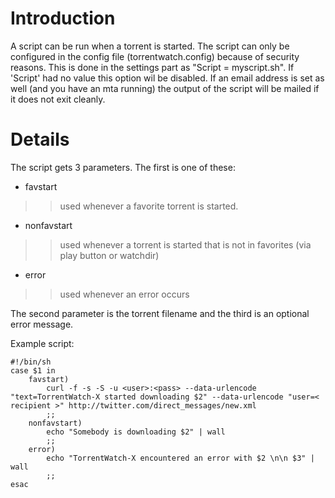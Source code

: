 # Introduction #

A script can be run when a torrent is started.
The script can only be configured in the config file (torrentwatch.config) because of security reasons. This is done in the settings part as "Script = myscript.sh". If 'Script' had no value this option wil be disabled. If an email address is set as well (and you have an mta running) the output of the script will be mailed if it does not exit cleanly.

# Details #

The script gets 3 parameters. The first is one of these:
  * favstart
> > used whenever a favorite torrent is started.
  * nonfavstart
> > used whenever a torrent is started that is not in favorites (via play button or watchdir)
  * error
> > used whenever an error occurs

The second parameter is the torrent filename and the third is an optional error message.

Example script:
```
#!/bin/sh
case $1 in
    favstart)
        curl -f -s -S -u <user>:<pass> --data-urlencode "text=TorrentWatch-X started downloading $2" --data-urlencode "user=< recipient >" http://twitter.com/direct_messages/new.xml
        ;;
    nonfavstart)
        echo "Somebody is downloading $2" | wall
        ;;
    error)
        echo "TorrentWatch-X encountered an error with $2 \n\n $3" | wall  
        ;;
esac
```